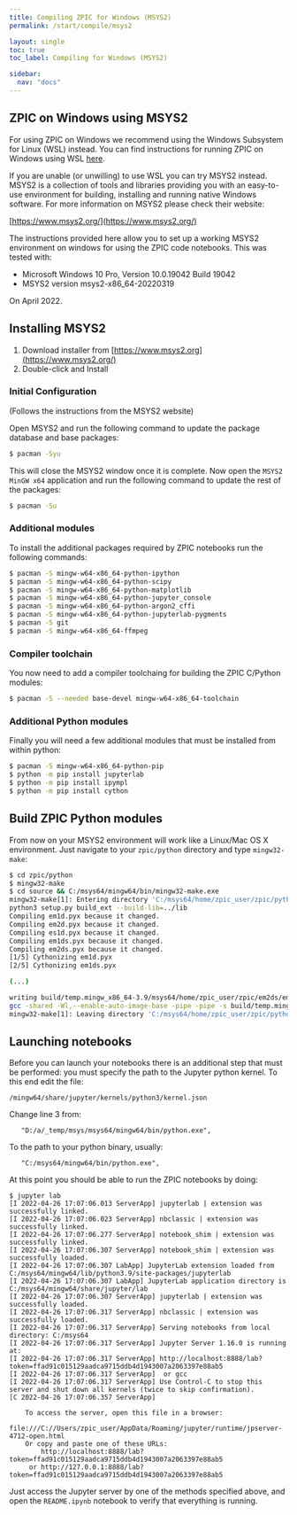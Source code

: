 ```yaml
---
title: Compiling ZPIC for Windows (MSYS2)
permalink: /start/compile/msys2

layout: single
toc: true
toc_label: Compiling for Windows (MSYS2)

sidebar:
  nav: "docs"
---
```


## ZPIC on Windows using MSYS2

For using ZPIC on Windows we recommend using the Windows Subsystem for Linux (WSL) instead. You can find instructions for running ZPIC on Windows using WSL [here](../win64).

If you are unable (or unwilling) to use WSL you can try MSYS2 instead. MSYS2 is a collection of tools and libraries providing you with an easy-to-use environment for building, installing and running native Windows software. For more information on MSYS2 please check their website:

[https://www.msys2.org/](https://www.msys2.org/)

The instructions provided here allow you to set up a working MSYS2 environment on windows for using the ZPIC code notebooks. This was tested with:

* Microsoft Windows 10 Pro, Version 10.0.19042 Build 19042
* MSYS2 version msys2-x86_64-20220319

On April 2022.

## Installing MSYS2

1. Download installer from [https://www.msys2.org](https://www.msys2.org/)
2. Double-click and Install

### Initial Configuration

(Follows the instructions from the MSYS2 website)

Open MSYS2 and run the following command to update the package database and base packages:

```bash
$ pacman -Syu
```

This will close the MSYS2 window once it is complete. Now open the `MSYS2 MinGW x64` application and run the following command to update the rest of the packages:

```bash
$ pacman -Su
```

### Additional modules

To install the additional packages required by ZPIC notebooks run the following commands:

```bash
$ pacman -S mingw-w64-x86_64-python-ipython
$ pacman -S mingw-w64-x86_64-python-scipy
$ pacman -S mingw-w64-x86_64-python-matplotlib
$ pacman -S mingw-w64-x86_64-python-jupyter_console
$ pacman -S mingw-w64-x86_64-python-argon2_cffi
$ pacman -S mingw-w64-x86_64-python-jupyterlab-pygments
$ pacman -S git
$ pacman -S mingw-w64-x86_64-ffmpeg
```

### Compiler toolchain

You now need to add a compiler toolchaing for building the ZPIC C/Python modules:

```bash
$ pacman -S --needed base-devel mingw-w64-x86_64-toolchain
```

### Additional Python modules

Finally you will need a few additional modules that must be installed from within python:

```bash
$ pacman -S mingw-w64-x86_64-python-pip
$ python -m pip install jupyterlab
$ python -m pip install ipympl
$ python -m pip install cython 
```

## Build ZPIC Python modules

From now on your MSYS2 environment will work like a Linux/Mac OS X environment. Just navigate to your `zpic/python` directory and type `mingw32-make`:

```bash
$ cd zpic/python
$ mingw32-make
$ cd source && C:/msys64/mingw64/bin/mingw32-make.exe
mingw32-make[1]: Entering directory 'C:/msys64/home/zpic_user/zpic/python/source'
python3 setup.py build_ext --build-lib=../lib
Compiling em1d.pyx because it changed.
Compiling em2d.pyx because it changed.
Compiling es1d.pyx because it changed.
Compiling em1ds.pyx because it changed.
Compiling em2ds.pyx because it changed.
[1/5] Cythonizing em1d.pyx
[2/5] Cythonizing em1ds.pyx

(...)

writing build/temp.mingw_x86_64-3.9/msys64/home/zpic_user/zpic/em2ds/em2ds.cp39-mingw_x86_64.def
gcc -shared -Wl,--enable-auto-image-base -pipe -pipe -s build/temp.mingw_x86_64-3.9/msys64/home/zpic_user/zpic/em2ds/charge.o build/temp.mingw_x86_64-3.9/msys64/home/zpic_user/zpic/em2ds/current.o build/temp.mingw_x86_64-3.9/msys64/home/zpic_user/zpic/em2ds/emf.o build/temp.mingw_x86_64-3.9/msys64/home/zpic_user/zpic/em2ds/fft.o build/temp.mingw_x86_64-3.9/msys64/home/zpic_user/zpic/em2ds/filter.o build/temp.mingw_x86_64-3.9/msys64/home/zpic_user/zpic/em2ds/grid2d.o build/temp.mingw_x86_64-3.9/msys64/home/zpic_user/zpic/em2ds/particles.o build/temp.mingw_x86_64-3.9/msys64/home/zpic_user/zpic/em2ds/random.o build/temp.mingw_x86_64-3.9/msys64/home/zpic_user/zpic/em2ds/simulation.o build/temp.mingw_x86_64-3.9/msys64/home/zpic_user/zpic/em2ds/timer.o build/temp.mingw_x86_64-3.9/msys64/home/zpic_user/zpic/em2ds/zdf.o build/temp.mingw_x86_64-3.9/em2ds.o build/temp.mingw_x86_64-3.9/msys64/home/zpic_user/zpic/em2ds/em2ds.cp39-mingw_x86_64.def -LC:/msys64/mingw64/lib/python3.9/config-3.9 -LC:/msys64/mingw64/lib -lpython3.9 -lm -lversion -lshlwapi -o ../lib/em2ds.cp39-mingw_x86_64.pyd
mingw32-make[1]: Leaving directory 'C:/msys64/home/zpic_user/zpic/python/source'

```

## Launching notebooks

Before you can launch your notebooks there is an additional step that must be performed: you must specify the path to the Jupyter python kernel. To this end edit the file:

 `/mingw64/share/jupyter/kernels/python3/kernel.json`

 Change line 3 from:

```text
   "D:/a/_temp/msys/msys64/mingw64/bin/python.exe",
```

To the path to your python binary, usually:

```text
   "C:/msys64/mingw64/bin/python.exe",
```

At this point you should be able to run the ZPIC notebooks by doing:

```
$ jupyter lab
[I 2022-04-26 17:07:06.013 ServerApp] jupyterlab | extension was successfully linked.
[I 2022-04-26 17:07:06.023 ServerApp] nbclassic | extension was successfully linked.
[I 2022-04-26 17:07:06.277 ServerApp] notebook_shim | extension was successfully linked.
[I 2022-04-26 17:07:06.307 ServerApp] notebook_shim | extension was successfully loaded.
[I 2022-04-26 17:07:06.307 LabApp] JupyterLab extension loaded from C:/msys64/mingw64/lib/python3.9/site-packages/jupyterlab
[I 2022-04-26 17:07:06.307 LabApp] JupyterLab application directory is C:/msys64/mingw64/share/jupyter/lab
[I 2022-04-26 17:07:06.307 ServerApp] jupyterlab | extension was successfully loaded.
[I 2022-04-26 17:07:06.317 ServerApp] nbclassic | extension was successfully loaded.
[I 2022-04-26 17:07:06.317 ServerApp] Serving notebooks from local directory: C:/msys64
[I 2022-04-26 17:07:06.317 ServerApp] Jupyter Server 1.16.0 is running at:
[I 2022-04-26 17:07:06.317 ServerApp] http://localhost:8888/lab?token=ffad91c015129aadca9715ddb4d1943007a2063397e88ab5
[I 2022-04-26 17:07:06.317 ServerApp]  or gcc
[I 2022-04-26 17:07:06.317 ServerApp] Use Control-C to stop this server and shut down all kernels (twice to skip confirmation).
[C 2022-04-26 17:07:06.357 ServerApp]

    To access the server, open this file in a browser:
        file:///C://Users/zpic_user/AppData/Roaming/jupyter/runtime/jpserver-4712-open.html
    Or copy and paste one of these URLs:
        http://localhost:8888/lab?token=ffad91c015129aadca9715ddb4d1943007a2063397e88ab5
     or http://127.0.0.1:8888/lab?token=ffad91c015129aadca9715ddb4d1943007a2063397e88ab5

```

Just access the Jupyter server by one of the methods specified above, and open the `README.ipynb` notebook to verify that everything is running.
